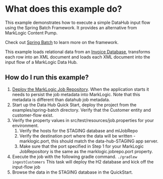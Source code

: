 # What does this example do?

This example demonstrates how to execute a simple DataHub input flow using the Spring Batch Framework.  It provides an alternative from MarkLogic Content Pump.  

Check out [Spring Batch](http://docs.spring.io/spring-batch/reference/html/spring-batch-intro.html) to learn more on the framework.

This example loads relational data from an [Invoice Database](./invoices-sql-diagram.jpg), transforms each row into an XML document and loads each XML document into the input flow of a MarkLogic Data Hub. 

## How do I run this example?

1. [Deploy the MarkLogic Job Repository](https://github.com/marklogic-community/marklogic-spring-batch/wiki/SetupMarkLogicJobRepository). When the application starts it needs to persist the job metadata into MarkLogic.  Note that this metadata is different than datahub job metadata.  
1. Start up the Data Hub Quick Start, deploy the project from the examples/spring-batch directory.  Verify that the Customer entity and customer-flow exist.  
1. Verify the property values in src/test/resources/job.properties for your environment.  
   1. Verify the hosts for the STAGING database and mlJobRepo
   1. Verify the destination port where the data will be written - marklogic.port, this should match the data-hub-STAGING app server. 
   1. Make sure that the port specified in Step 1 for your MarkLogic JobRepository is the same as the marklogic.jobrepo.port property. 
1. Execute the job with the following gradle command. `./gradlew ingestCustomers`  This task will deploy the H2 database and kick off the input-flow job
1. Browse the data in the STAGING database in the QuickStart. 

